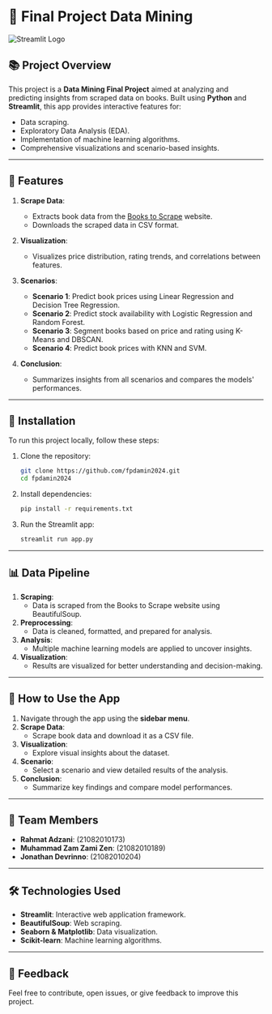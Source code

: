 # 🌟 **Final Project Data Mining**

![Streamlit Logo](https://streamlit.io/images/brand/streamlit-logo-secondary-colormark-darktext.svg)

## 📚 **Project Overview**
This project is a **Data Mining Final Project** aimed at analyzing and predicting insights from scraped data on books. Built using **Python** and **Streamlit**, this app provides interactive features for:
- Data scraping.
- Exploratory Data Analysis (EDA).
- Implementation of machine learning algorithms.
- Comprehensive visualizations and scenario-based insights.

---

## 🚀 **Features**
1. **Scrape Data**:
   - Extracts book data from the [Books to Scrape](https://books.toscrape.com) website.
   - Downloads the scraped data in CSV format.

2. **Visualization**:
   - Visualizes price distribution, rating trends, and correlations between features.

3. **Scenarios**:
   - **Scenario 1**: Predict book prices using Linear Regression and Decision Tree Regression.
   - **Scenario 2**: Predict stock availability with Logistic Regression and Random Forest.
   - **Scenario 3**: Segment books based on price and rating using K-Means and DBSCAN.
   - **Scenario 4**: Predict book prices with KNN and SVM.

4. **Conclusion**:
   - Summarizes insights from all scenarios and compares the models' performances.

---

## 🔧 **Installation**
To run this project locally, follow these steps:

1. Clone the repository:
   ```bash
   git clone https://github.com/fpdamin2024.git
   cd fpdamin2024
   ```

2. Install dependencies:
   ```bash
   pip install -r requirements.txt
   ```

3. Run the Streamlit app:
   ```bash
   streamlit run app.py
   ```

---

## 📊 **Data Pipeline**
1. **Scraping**:
   - Data is scraped from the Books to Scrape website using BeautifulSoup.
2. **Preprocessing**:
   - Data is cleaned, formatted, and prepared for analysis.
3. **Analysis**:
   - Multiple machine learning models are applied to uncover insights.
4. **Visualization**:
   - Results are visualized for better understanding and decision-making.

---

## 🌟 **How to Use the App**
1. Navigate through the app using the **sidebar menu**.
2. **Scrape Data**:
   - Scrape book data and download it as a CSV file.
3. **Visualization**:
   - Explore visual insights about the dataset.
4. **Scenario**:
   - Select a scenario and view detailed results of the analysis.
5. **Conclusion**:
   - Summarize key findings and compare model performances.

---

## 👥 **Team Members**
- **Rahmat Adzani**: (21082010173)
- **Muhammad Zam Zami Zen**: (21082010189)
- **Jonathan Devrinno**: (21082010204)

---

## 🛠️ **Technologies Used**
- **Streamlit**: Interactive web application framework.
- **BeautifulSoup**: Web scraping.
- **Seaborn & Matplotlib**: Data visualization.
- **Scikit-learn**: Machine learning algorithms.

---

## 💬 **Feedback**
Feel free to contribute, open issues, or give feedback to improve this project.
